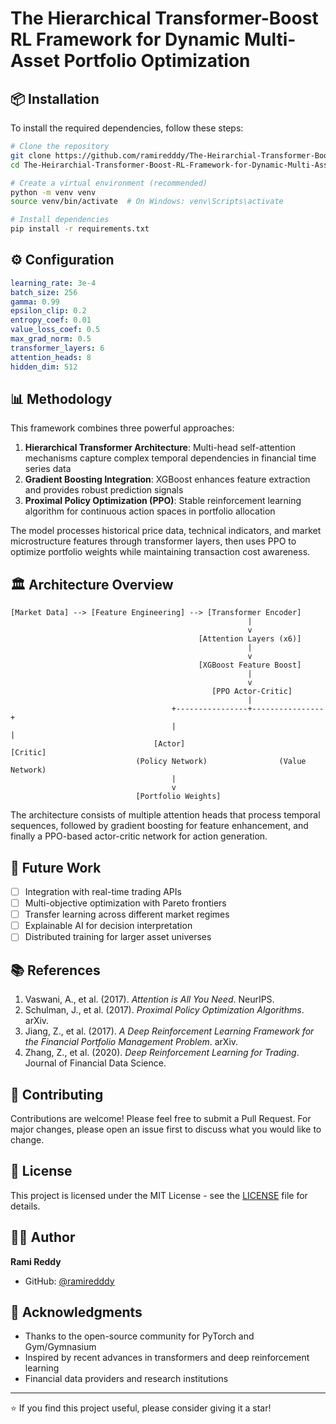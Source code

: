 # The Hierarchical Transformer-Boost RL Framework for Dynamic Multi-Asset Portfolio Optimization

## 📦 Installation

To install the required dependencies, follow these steps:

```bash
# Clone the repository
git clone https://github.com/ramiredddy/The-Heirarchial-Transformer-Boost-RL-Framework-for-Dynamic-Multi-Asset-Portfolio-Optimization.git
cd The-Heirarchial-Transformer-Boost-RL-Framework-for-Dynamic-Multi-Asset-Portfolio-Optimization

# Create a virtual environment (recommended)
python -m venv venv
source venv/bin/activate  # On Windows: venv\Scripts\activate

# Install dependencies
pip install -r requirements.txt
```

## ⚙️ Configuration

```yaml
learning_rate: 3e-4
batch_size: 256
gamma: 0.99
epsilon_clip: 0.2
entropy_coef: 0.01
value_loss_coef: 0.5
max_grad_norm: 0.5
transformer_layers: 6
attention_heads: 8
hidden_dim: 512
```

## 📊 Methodology

This framework combines three powerful approaches:

1. **Hierarchical Transformer Architecture**: Multi-head self-attention mechanisms capture complex temporal dependencies in financial time series data
2. **Gradient Boosting Integration**: XGBoost enhances feature extraction and provides robust prediction signals
3. **Proximal Policy Optimization (PPO)**: Stable reinforcement learning algorithm for continuous action spaces in portfolio allocation

The model processes historical price data, technical indicators, and market microstructure features through transformer layers, then uses PPO to optimize portfolio weights while maintaining transaction cost awareness.

## 🏛️ Architecture Overview

```
[Market Data] --> [Feature Engineering] --> [Transformer Encoder]
                                                     |
                                                     v
                                          [Attention Layers (x6)]
                                                     |
                                                     v
                                          [XGBoost Feature Boost]
                                                     |
                                                     v
                                             [PPO Actor-Critic]
                                                     |
                                    +----------------+----------------+
                                    |                                 |
                                [Actor]                           [Critic]
                            (Policy Network)                (Value Network)
                                    |
                                    v
                            [Portfolio Weights]
```

The architecture consists of multiple attention heads that process temporal sequences, followed by gradient boosting for feature enhancement, and finally a PPO-based actor-critic network for action generation.

## 🧪 Future Work
- [ ] Integration with real-time trading APIs
- [ ] Multi-objective optimization with Pareto frontiers
- [ ] Transfer learning across different market regimes
- [ ] Explainable AI for decision interpretation
- [ ] Distributed training for larger asset universes

## 📚 References
1. Vaswani, A., et al. (2017). *Attention is All You Need*. NeurIPS.
2. Schulman, J., et al. (2017). *Proximal Policy Optimization Algorithms*. arXiv.
3. Jiang, Z., et al. (2017). *A Deep Reinforcement Learning Framework for the Financial Portfolio Management Problem*. arXiv.
4. Zhang, Z., et al. (2020). *Deep Reinforcement Learning for Trading*. Journal of Financial Data Science.

## 🤝 Contributing
Contributions are welcome! Please feel free to submit a Pull Request. For major changes, please open an issue first to discuss what you would like to change.

## 📄 License
This project is licensed under the MIT License - see the [LICENSE](LICENSE) file for details.

## 👨‍💻 Author
**Rami Reddy**
- GitHub: [@ramiredddy](https://github.com/ramiredddy)

## 🙏 Acknowledgments
- Thanks to the open-source community for PyTorch and Gym/Gymnasium
- Inspired by recent advances in transformers and deep reinforcement learning
- Financial data providers and research institutions

---
⭐ If you find this project useful, please consider giving it a star!
